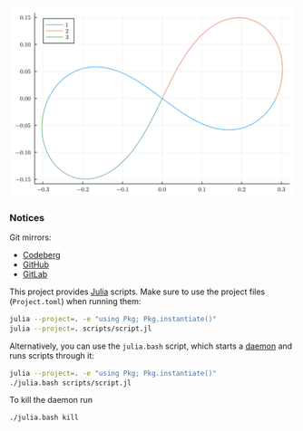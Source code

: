 ![](plots/solution.png)

### Notices

Git mirrors:

- [Codeberg](https://github.com/paveloom-university/Celestial-Mechanics-Laboratory-Workshop-S09-2021)
- [GitHub](https://gitlab.com/paveloom-g/university/s09-2021/celestial-mechanics-laboratory-workshop-s09-2021)
- [GitLab](https://codeberg.org/paveloom-university/Celestial-Mechanics-Laboratory-Workshop-S09-2021)

This project provides [Julia](https://julialang.org) scripts. Make sure to use the project files (`Project.toml`) when running them:

```bash
julia --project=. -e "using Pkg; Pkg.instantiate()"
julia --project=. scripts/script.jl
```

Alternatively, you can use the `julia.bash` script, which starts a [daemon](https://github.com/dmolina/DaemonMode.jl) and runs scripts through it:

```bash
julia --project=. -e "using Pkg; Pkg.instantiate()"
./julia.bash scripts/script.jl
```

To kill the daemon run

```bash
./julia.bash kill
```

